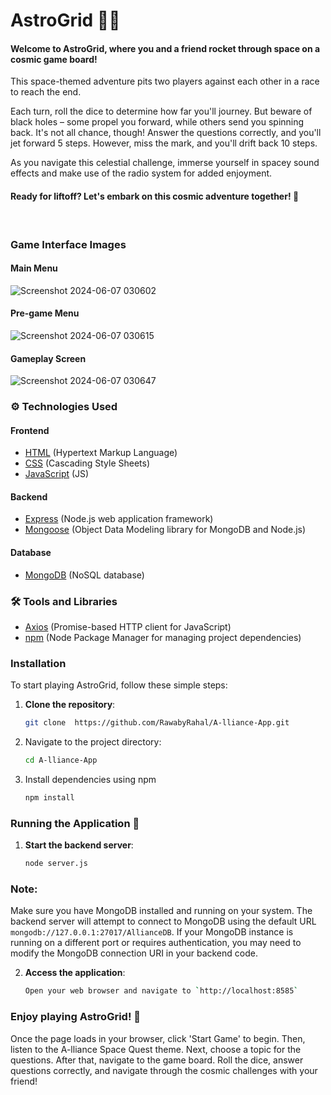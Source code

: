 # AstroGrid 🚀🌌

#### Welcome to AstroGrid, where you and a friend rocket through space on a cosmic game board!

This space-themed adventure pits two players against each other in a race to reach the end.

Each turn, roll the dice to determine how far you'll journey. But beware of black holes – some propel you forward, while others send you spinning back. It's not all chance, though! Answer the questions correctly, and you'll jet forward 5 steps. However, miss the mark, and you'll drift back 10 steps.

As you navigate this celestial challenge, immerse yourself in spacey sound effects and make use of the radio system for added enjoyment.

#### Ready for liftoff? Let's embark on this cosmic adventure together! 🌠
<br>

### Game Interface Images
#### Main Menu

![Screenshot 2024-06-07 030602](https://github.com/RawabyRahal/A-lliance-App/assets/70092095/0a0124bb-267d-4cef-8d40-2f1ff220e481)

#### Pre-game Menu

![Screenshot 2024-06-07 030615](https://github.com/RawabyRahal/A-lliance-App/assets/70092095/e786b08c-3805-4e23-911a-4b9df91d0f4c)

#### Gameplay Screen

![Screenshot 2024-06-07 030647](https://github.com/RawabyRahal/A-lliance-App/assets/70092095/b6b949d4-64e4-4edd-b8d9-846384848734)


### ⚙️ Technologies Used

#### Frontend
- [HTML](https://developer.mozilla.org/en-US/docs/Web/HTML) (Hypertext Markup Language)
- [CSS](https://developer.mozilla.org/en-US/docs/Web/CSS) (Cascading Style Sheets)
- [JavaScript](https://developer.mozilla.org/en-US/docs/Web/JavaScript) (JS)

#### Backend
- [Express](https://expressjs.com/) (Node.js web application framework)
- [Mongoose](https://mongoosejs.com/) (Object Data Modeling library for MongoDB and Node.js)

#### Database
- [MongoDB](https://www.mongodb.com/) (NoSQL database)

### 🛠️ Tools and Libraries
- [Axios](https://axios-http.com/) (Promise-based HTTP client for JavaScript)
- [npm](https://www.npmjs.com/) (Node Package Manager for managing project dependencies)

### Installation

To start playing AstroGrid, follow these simple steps:

1. **Clone the repository**:
   
   ```bash
   git clone  https://github.com/RawabyRahal/A-lliance-App.git

2. Navigate to the project directory:
    ```bash
   cd A-lliance-App

3. Install dependencies using npm
   ```bash
   npm install

### Running the Application 🚀

1. **Start the backend server**:
   
   ```bash
   node server.js

### Note:
Make sure you have MongoDB installed and running on your system. The backend server will attempt to connect to MongoDB using the default URL `mongodb://127.0.0.1:27017/AllianceDB`. If your MongoDB instance is running on a different port or requires authentication, you may need to modify the MongoDB connection URI in your backend code.

2. **Access the application**:
 
   ```bash
   Open your web browser and navigate to `http://localhost:8585`

### Enjoy playing AstroGrid! 🌟

Once the page loads in your browser, click 'Start Game' to begin. Then, listen to the A-lliance Space Quest theme. Next, choose a topic for the questions. After that, navigate to the game board. Roll the dice, answer questions correctly, and navigate through the cosmic challenges with your friend!
